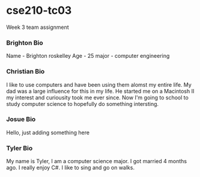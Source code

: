 # cse210-tc03
Week 3 team assignment


### Brighton Bio
Name - Brighton roskelley
Age - 25
major - computer engineering

### Christian Bio
I like to use computers and have been using them alomst my entire life. My dad was a large influence for this in my life. He started me on a Macintosh II
my interest and curiousity took me ever since. Now I'm going to school to study computer science to hopefully do something intersting.

### Josue Bio
Hello, just adding something here

### Tyler Bio
My name is Tyler, I am a computer science major. I got married 4 months ago. I really enjoy C#. I like to sing and go on walks.

